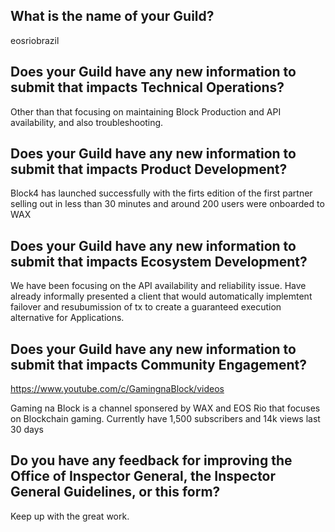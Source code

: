 ## What is the name of your Guild?

eosriobrazil

## Does your Guild have any new information to submit that impacts Technical Operations?

Other than that focusing on maintaining Block Production and API availability, and also troubleshooting.

## Does your Guild have any new information to submit that impacts Product Development?

Block4 has launched successfully with the firts edition of the first partner selling out in less than 30 minutes and around 200 users were onboarded to WAX

## Does your Guild have any new information to submit that impacts Ecosystem Development?

We have been focusing on the API availability and reliability issue. Have already informally presented a client that would automatically implemtent failover and resubumission of tx to create a guaranteed execution alternative for Applications.

## Does your Guild have any new information to submit that impacts Community Engagement?

https://www.youtube.com/c/GamingnaBlock/videos

Gaming na Block is a channel sponsered by WAX and EOS Rio that focuses on Blockchain gaming. Currently have 1,500 subscribers and 14k views last 30 days

## Do you have any feedback for improving the Office of Inspector General, the Inspector General Guidelines, or this form?

Keep up with the great work.
